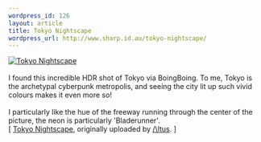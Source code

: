 ```yaml
--- 
wordpress_id: 126
layout: article
title: Tokyo Nightscape
wordpress_url: http://www.sharp.id.au/tokyo-nightscape/
---
```

<div class="flickr-frame">
	<a href="http://www.flickr.com/photos/altus/322152193/" title="photo sharing"><img src="http://farm1.static.flickr.com/137/322152193_f1ab23b927_t.jpg" class="flickr-photo" alt="Tokyo Nightscape" /></a><br />
</div><br />
I found this incredible HDR shot of Tokyo via BoingBoing. To me, Tokyo is the archetypal cyberpunk metropolis, and seeing the city lit up such vivid colours makes it even more so!<br />
<br />
I particularly like the hue of the freeway running through the center of the picture, the neon is particularly 'Bladerunner'.
<br clear="left" />
	<span class="flickr-caption" >
		[ <a href="http://www.flickr.com/photos/altus/322152193/">Tokyo Nightscape</a>, originally uploaded by <a href="http://www.flickr.com/people/altus/">/\ltus</a>. ]
	</span>
